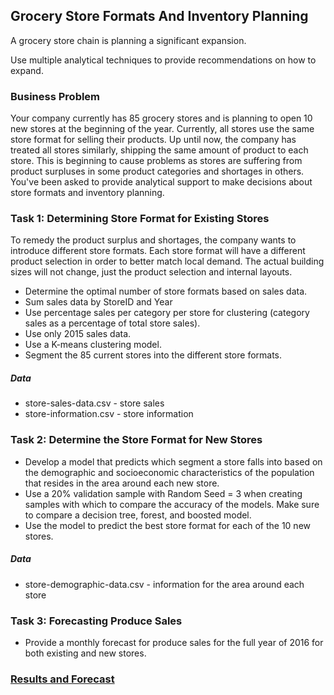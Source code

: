 ## Grocery Store Formats And Inventory Planning
A grocery store chain is planning a significant expansion.

Use multiple analytical techniques to provide recommendations on how to expand.

### Business Problem
Your company currently has 85 grocery stores and is planning to open 10 new stores at the beginning of the year. Currently, all stores use the same store format for selling their products. Up until now, the company has treated all stores similarly, shipping the same amount of product to each store. This is beginning to cause problems as stores are suffering from product surpluses in some product categories and shortages in others. You've been asked to provide analytical support to make decisions about store formats and inventory planning.

### Task 1: Determining Store Format for Existing Stores
To remedy the product surplus and shortages, the company wants to introduce different store formats. Each store format will have a different product selection in order to better match local demand. The actual building sizes will not change, just the product selection and internal layouts.

- Determine the optimal number of store formats based on sales data.
- Sum sales data by StoreID and Year
- Use percentage sales per category per store for clustering (category sales as a percentage of total store sales).
- Use only 2015 sales data.
- Use a K-means clustering model.
- Segment the 85 current stores into the different store formats.

##### Data
- store-sales-data.csv - store sales
- store-information.csv - store information

### Task 2: Determine the Store Format for New Stores
- Develop a model that predicts which segment a store falls into based on the demographic and socioeconomic characteristics of the population that resides in the area around each new store.
- Use a 20% validation sample with Random Seed = 3 when creating samples with which to compare the accuracy of the models. Make sure to compare a decision tree, forest, and boosted model.
- Use the model to predict the best store format for each of the 10 new stores.

##### Data
- store-demographic-data.csv -  information for the area around each store

### Task 3: Forecasting Produce Sales
- Provide a monthly forecast for produce sales for the full year of 2016 for both existing and new stores.

### <a href="https://github.com/ayumiohashi/udacity-business-analyst/blob/master/06-grocery-store-formats-and-inventory-planning/results-and-forecast.pdf">Results and Forecast</a>
